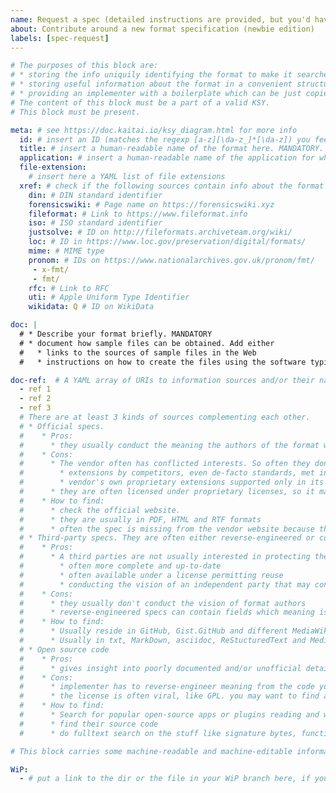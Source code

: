 ```yaml
---
name: Request a spec (detailed instructions are provided, but you'd have to remove them)
about: Contribute around a new format specification (newbie edition)
labels: [spec-request]
---
```

<!--
Wanna 
* ... find collaborators to work on the format?
* ... inform the world that you have started working on the spec for a format to avoid your effort being wasted?
* ... discuss implementation details?
* ... just dump info useful for implementing the spec?

Then this template is for you.

Since for every format we deal with the same info and since it is beneficial for both human and bot (one is planned!) readers to have the info encoded into a messages with the same schema, we have designed the format for this kind of issues. Please, follow it.

A request for a format specification consists of some YAML blocks followed by a free-form text description. Each YAML block has own purpose, its purpose is described in the comment within that block. 

We expect you to:
* fill in all the fields you can and want to fill in;
* delete all the unfilled fields;
* delete all the comments (both YAML and HTML) from this template (including this one!).
* make sure that YAML blocks contain well-formed YAML;
* make sure that blocks contents do not violate their schemas;
* make sure that all the fields marked as MANDATORY are filled in.

-->
```yaml
# The purposes of this block are:
# * storing the info uniquily identifying the format to make it searcheable;
# * storing useful information about the format in a convenient structured way;
# * providing an implementer with a boilerplate which can be just copied into a KSY file;
# The content of this block must be a part of a valid KSY.
# This block must be present.

meta: # see https://doc.kaitai.io/ksy_diagram.html for more info
  id: # insert an ID (matches the regexp [a-z][\da-z_]*[\da-z]) you feel right to assign to the format here. KS currently has no namespaces, so the id MUST be unique within all the repo and you should be sure there will be no collisions. If in doubt, add a prefix of an app name. MANDATORY.
  title: # insert a human-readable name of the format here. MANDATORY.
  application: # insert a human-readable name of the application for which this format is native here. If it is native for several applications, choose the ones you feel the most affiliated with the format. If the format is a widespread one, like PNG or WAV, just remove this field.
  file-extension:
    # insert here a YAML list of file extensions
  xref: # check if the following sources contain info about the format you request. See https://doc.kaitai.io/user_guide.html#meta-xref for more info
    din: # DIN standard identifier
    forensicswiki: # Page name on https://forensicswiki.xyz
    fileformat: # Link to https://www.fileformat.info
    iso: # ISO standard identifier
    justsolve: # ID on http://fileformats.archiveteam.org/wiki/
    loc: # ID in https://www.loc.gov/preservation/digital/formats/
    mime: # MIME type
    pronom: # IDs on https://www.nationalarchives.gov.uk/pronom/fmt/
     - x-fmt/
     - fmt/
    rfc: # Link to RFC
    uti: # Apple Uniform Type Identifier
    wikidata: Q # ID on WikiData

doc: |
  # * Describe your format briefly. MANDATORY
  # * document how sample files can be obtained. Add either
  #   * links to the sources of sample files in the Web
  #   * instructions on how to create the files using the software typical to the platform (s. a. LVM2 for Linux for lvm2 header or explorer.exe for Windows for *.bfc files)

doc-ref:  # A YAML array of URIs to information sources and/or their names goes here. MANDATORY. See https://doc.kaitai.io/ksy_diagram.html for more info on sources which are not just an URI
  - ref 1
  - ref 2
  - ref 3
  # There are at least 3 kinds of sources complementing each other.
  # * Official specs.
  #    * Pros:
  #      * they usually conduct the meaning the authors of the format wanted to conduct. This can contain insights and details that cannot be reverse-engineered.
  #    * Cons:
  #      * The vendor often has conflicted interests. So often they don't document
  #        * extensions by competitors, even de-facto standards, met in the wild
  #        * vendor's own proprietary extensions supported only in its software
  #      * they are often licensed under proprietary licenses, so it may be illegal to quote (and modify the quotes) them extensively into `doc` (which is desireable).
  #    * How to find:
  #      * check the official website.
  #      * they are usually in PDF, HTML and RTF formats
  #      * often the spec is missing from the vendor website because the format is no longer relevant and/or is deprecated. Google dork filetype:pdf with a quote from the spec may be useful to find copies on websites of third-parties. web.archive.org is also extremily useful.
  # * Third-party specs. They are often either reverse-engineered or combined from info of other people specs.
  #    * Pros:
  #      * A third parties are not usually interested in protecting the original vendor from competition. So their specs are
  #        * often more complete and up-to-date
  #        * often available under a license permitting reuse
  #        * conducting the vision of an independent party that may convey the meaning the original venddor preferred not ot document.
  #    * Cons:
  #      * they usually don't conduct the vision of format authors
  #      * reverse-engineered specs can contain fields which meaning is either unknown or misunderstood
  #    * How to find:
  #      * Usually reside in GitHub, Gist.GitHub and different MediaWiki websites.
  #      * Usually in txt, MarkDown, asciidoc, ReStucturedText and MediaWiki formats.
  # * Open source code
  #    * Pros:
  #      * gives insight into poorly documented and/or unofficial details.
  #    * Cons:
  #      * implementer has to reverse-engineer meaning from the code yourself
  #      * the license is often viral, like GPL. you may want to find an impl withna permissive license.
  #    * How to find:
  #      * Search for popular open-source apps or plugins reading and writing this format.
  #      * find their source code
  #      * do fulltext search on the stuff like signature bytes, functions reading files and enums names. Try platforms' own search engines first, since they usually have more results, than Google.
```

```yaml
# This block carries some machine-readable and machine-editable information which is not meant to be a part of the spec itself, but should be definitely useful, especially if it is precessed by a bot automatically. None of this is mandatory, you can delete this block entirely, if you have nothing to put into it.

WiP:
  - # put a link to the dir or the file in your WiP branch here, if you have started working on the format.
```

<!--
Insert your free-form description if you feel it is necessary here.
-->
